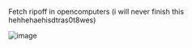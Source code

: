 Fetch ripoff in opencomputers (i will never finish this hehhehaehisdtras0t8wes)


![image](https://github.com/axunaattori/OpenComputerFetch/assets/69193142/60b92472-be0f-4494-906a-d8b59d2d9888)
